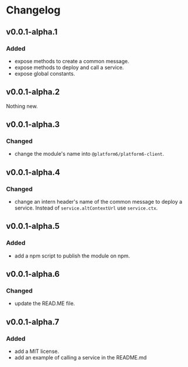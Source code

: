# Changelog

## v0.0.1-alpha.1
### Added
- expose methods to create a common message.
- expose methods to deploy and call a service.
- expose global constants.

## v0.0.1-alpha.2
Nothing new.

## v0.0.1-alpha.3
### Changed
- change the module's name into `@platform6/platform6-client`.

## v0.0.1-alpha.4
### Changed
- change an intern header's name of the common message to deploy a service. Instead of `service.altContextUrl` use `service.ctx`.

## v0.0.1-alpha.5
### Added
- add a npm script to publish the module on npm.

## v0.0.1-alpha.6
### Changed
- update the READ.ME file.

## v0.0.1-alpha.7
### Added
- add a MIT license.
- add an example of calling a service in the README.md
